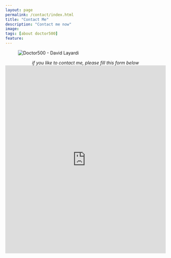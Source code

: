 ```yaml
---
layout: page
permalink: /contact/index.html
title: "Contact Me"
description: "Contact me now"
image:
tags: [about doctor500]
feature:
---  
```

<figure>
  <img src="{{ site.url }}/images/contact-header.png" alt="Doctor500 - David Layardi">
</figure>

<center>
<i>if you like to contact me, please fill this form below</i>
<iframe height="591" allowTransparency="true" frameborder="0" scrolling="no" style="width:100%;border:none"  src="https://doctor500.wufoo.com/embed/z13qem7n0wfr60e/"></iframe>
</center>
